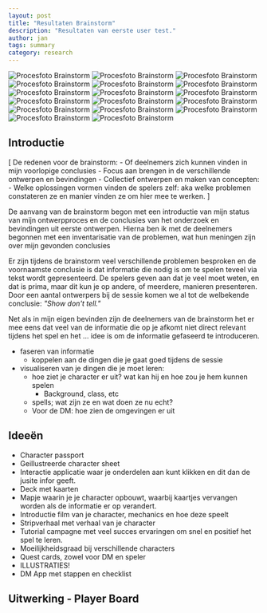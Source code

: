 ```yaml
---
layout: post
title: "Resultaten Brainstorm"
description: "Resultaten van eerste user test."
author: jan
tags: summary
category: research
---
```



![Procesfoto Brainstorm]({{site.url}}/assets/brainstorm/brainstorm_1.jpg)
![Procesfoto Brainstorm]({{site.url}}/assets/brainstorm/brainstorm_2.jpg)
![Procesfoto Brainstorm]({{site.url}}/assets/brainstorm/brainstorm_3.jpg)
![Procesfoto Brainstorm]({{site.url}}/assets/brainstorm/brainstorm_3b.jpg)
![Procesfoto Brainstorm]({{site.url}}/assets/brainstorm/brainstorm_4.jpg)
![Procesfoto Brainstorm]({{site.url}}/assets/brainstorm/brainstorm_5.jpg)
![Procesfoto Brainstorm]({{site.url}}/assets/brainstorm/brainstorm_6.jpg)
![Procesfoto Brainstorm]({{site.url}}/assets/brainstorm/brainstorm_7.jpg)
![Procesfoto Brainstorm]({{site.url}}/assets/brainstorm/brainstorm_8.jpg)
![Procesfoto Brainstorm]({{site.url}}/assets/brainstorm/brainstorm_9.jpg)
![Procesfoto Brainstorm]({{site.url}}/assets/brainstorm/brainstorm_10.jpg)
![Procesfoto Brainstorm]({{site.url}}/assets/brainstorm/brainstorm_11.jpg)
![Procesfoto Brainstorm]({{site.url}}/assets/brainstorm/brainstorm_12.jpg)
![Procesfoto Brainstorm]({{site.url}}/assets/brainstorm/brainstorm_13.jpg)
![Procesfoto Brainstorm]({{site.url}}/assets/brainstorm/brainstorm_14.jpg)
![Procesfoto Brainstorm]({{site.url}}/assets/brainstorm/brainstorm_15.jpg)
![Procesfoto Brainstorm]({{site.url}}/assets/brainstorm/brainstorm_16.jpg)

## Introductie


[ De redenen voor de brainstorm:
	- Of deelnemers zich kunnen vinden in mijn voorlopige conclusies
	- Focus aan brengen in de verschillende ontwerpen en bevindingen
	- Collectief ontwerpen en maken van concepten:
		- Welke oplossingen vormen vinden de spelers zelf: aka welke problemen constateren ze en manier vinden ze om hier mee te werken. ]

De aanvang van de brainstorm begon met een introductie van mijn status van mijn ontwerpproces en de conclusies van het onderzoek en bevindingen uit eerste ontwerpen. Hierna ben ik met de deelnemers begonnen met een inventarisatie van de problemen, wat hun meningen zijn over mijn gevonden conclusies

Er zijn tijdens de brainstorm veel verschillende problemen besproken en de voornaamste conclusie is dat informatie die nodig is om te spelen teveel via tekst wordt gepresenteerd. De spelers geven aan dat je veel moet weten, en dat is prima, maar dit kun je op andere, of meerdere, manieren presenteren. Door een aantal ontwerpers bij de sessie komen we al tot de welbekende conclusie: _"Show don't tell."_ 

Net als in mijn eigen bevinden zijn de deelnemers van de brainstorm het er mee eens dat veel van de informatie die op je afkomt niet direct relevant tijdens het spel en het ... idee is om de informatie gefaseerd te introduceren.

 - faseren van informatie
 	- koppelen aan de dingen die je gaat goed tijdens de sessie
 - visualiseren van je dingen die je moet leren:
 	- hoe ziet je character er uit? wat kan hij en hoe zou je hem kunnen spelen
 		- Background, class, etc
 	- spells; wat zijn ze en wat doen ze nu echt?
 	- Voor de DM: hoe zien de omgevingen er uit

## Ideeën
 - Character passport
 - Geillustreerde character sheet
 - Interactie applicatie waar je onderdelen aan kunt klikken en dit dan de jusite infor geeft.
 - Deck met kaarten
 - Mapje waarin je je character opbouwt, waarbij kaartjes vervangen worden als de informatie er op verandert.
 - Introductie film van je character, mechanics en hoe deze speelt
 - Stripverhaal met verhaal van je character
 - Tutorial campagne met veel succes ervaringen om snel en positief het spel te leren. 
 - Moeilijkheidsgraad bij verschillende characters
 - Quest cards, zowel voor DM en speler
 - ILLUSTRATIES!
 - DM App met stappen en checklist

## Uitwerking - Player Board
